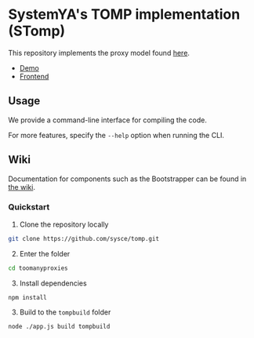 # SystemYA's TOMP implementation (STomp)

This repository implements the proxy model found [here](https://github.com/tomphttp/specifications/blob/master/ProxyModel.md).

- [Demo](https://tomp.sys32.dev/)
- [Frontend](https://github.com/sysce/tomp-demo)

## Usage

We provide a command-line interface for compiling the code.

For more features, specify the `--help` option when running the CLI.

## Wiki

Documentation for components such as the Bootstrapper can be found in [the wiki](https://github.com/sysce/tomp/wiki).

### Quickstart

1. Clone the repository locally

```sh
git clone https://github.com/sysce/tomp.git
```

2. Enter the folder

```sh
cd toomanyproxies
```

3. Install dependencies

```sh
npm install
```

3. Build to the `tompbuild` folder

```sh
node ./app.js build tompbuild
```
